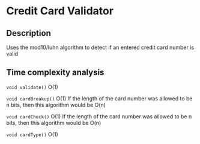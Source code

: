 # Credit Card Validator
## Description
Uses the mod10/luhn algorithm to detect if an entered credit card number is valid

## Time complexity analysis
```void validate()``` O(1)

```void cardBreakup()``` O(1)
If the length of the card number was allowed to be n bits, then this algorithm would be O(n)

```void cardCheck()``` O(1)
If the length of the card number was allowed to be n bits, then this algorithm would be O(n)

```void cardType()``` O(1)
